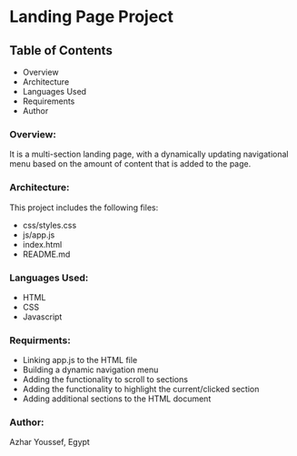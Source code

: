 
# Landing Page Project

## Table of Contents
- Overview
- Architecture
- Languages Used
- Requirements
- Author


### Overview:

It is a multi-section landing page, with a dynamically updating navigational menu based on the amount of content that is added to the page.

### Architecture:

This project includes the following files:
- css/styles.css    
- js/app.js
- index.html
- README.md

### Languages Used:

- HTML
- CSS
- Javascript

### Requirments:
- Linking app.js to the HTML file
- Building a dynamic navigation menu
- Adding the functionality to scroll to sections
- Adding the functionality to highlight the current/clicked section
- Adding additional sections to the HTML document

### Author:

Azhar Youssef, Egypt
